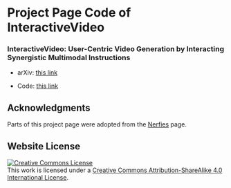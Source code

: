 # Project Page Code of InteractiveVideo

### InteractiveVideo: User-Centric Video Generation by Interacting Synergistic Multimodal Instructions

- arXiv: [this link](https://arxiv.org/abs/2401.xxxxx)

- Code: [this link](https://github.com/invictus717/InteractiveVideo)


## Acknowledgments
Parts of this project page were adopted from the [Nerfies](https://nerfies.github.io/) page.

## Website License
<a rel="license" href="http://creativecommons.org/licenses/by-sa/4.0/"><img alt="Creative Commons License" style="border-width:0" src="https://i.creativecommons.org/l/by-sa/4.0/88x31.png" /></a><br />This work is licensed under a <a rel="license" href="http://creativecommons.org/licenses/by-sa/4.0/">Creative Commons Attribution-ShareAlike 4.0 International License</a>.
